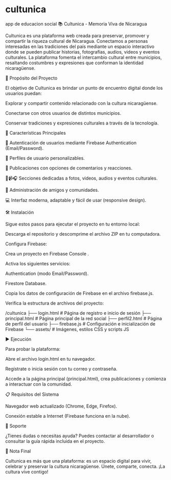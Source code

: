 # cultunica
app de educacion social
📚 Cultunica - Memoria Viva de Nicaragua

Cultunica es una plataforma web creada para preservar, promover y compartir la riqueza cultural de Nicaragua. Conectamos a personas interesadas en las tradiciones del país mediante un espacio interactivo donde se pueden publicar historias, fotografías, audios, videos y eventos culturales. La plataforma fomenta el intercambio cultural entre municipios, resaltando costumbres y expresiones que conforman la identidad nicaragüense.

🎯 Propósito del Proyecto

El objetivo de Cultunica es brindar un punto de encuentro digital donde los usuarios puedan:

Explorar y compartir contenido relacionado con la cultura nicaragüense.

Conectarse con otros usuarios de distintos municipios.

Conservar tradiciones y expresiones culturales a través de la tecnología.

🚀 Características Principales

🔐 Autenticación de usuarios mediante Firebase Authentication (Email/Password).

👤 Perfiles de usuario personalizables.

📝 Publicaciones con opciones de comentarios y reacciones.

📸📹🎧 Secciones dedicadas a fotos, videos, audios y eventos culturales.

👥 Administración de amigos y comunidades.

💻 Interfaz moderna, adaptable y fácil de usar (responsive design).

🛠 Instalación

Sigue estos pasos para ejecutar el proyecto en tu entorno local:

Descarga el repositorio y descomprime el archivo ZIP en tu computadora.

Configura Firebase:

Crea un proyecto en Firebase Console
.

Activa los siguientes servicios:

Authentication (modo Email/Password).

Firestore Database.

Copia los datos de configuración de Firebase en el archivo firebase.js.

Verifica la estructura de archivos del proyecto:

/cultunica
├── login.html         # Página de registro e inicio de sesión
├── principal.html     # Página principal de la red social
├── perfil2.html       # Página de perfil del usuario
├── firebase.js        # Configuración e inicialización de Firebase
└── assets/            # Imágenes, estilos CSS y scripts JS

▶️ Ejecución

Para probar la plataforma:

Abre el archivo login.html en tu navegador.

Regístrate o inicia sesión con tu correo y contraseña.

Accede a la página principal (principal.html), crea publicaciones y comienza a interactuar con la comunidad.

📋 Requisitos del Sistema

Navegador web actualizado (Chrome, Edge, Firefox).

Conexión estable a Internet (Firebase funciona en la nube).

🧰 Soporte

¿Tienes dudas o necesitas ayuda?
Puedes contactar al desarrollador o consultar la guía rápida incluida en el proyecto.

📌 Nota Final

Cultunica es más que una plataforma: es un espacio digital para vivir, celebrar y preservar la cultura nicaragüense.
Únete, comparte, conecta. ¡La cultura vive contigo!

